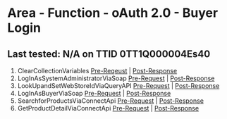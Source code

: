 # Area - Function - oAuth 2.0 - Buyer Login

## Last tested: N/A on TTID 0TT1Q000004Es40

1. ClearCollectionVariables [Pre-Reqeust](../LegoBin/ClearCollectionVariables_PreRequest.js) | [Post-Response](../LegoBin/ClearCollectionVariables_PostResponse.js)
1. LogInAsSystemAdministratorViaSoap [Pre-Request](../LegoBin/LogInAsSystemAdministratorViaSoap_PreRequest.js) | [Post-Response](../LegoBin/LogInAsSystemAdministratorViaSoap_PostResponse.js)
1. LookUpandSetWebStoreIdViaQueryAPI [Pre-Request](../LegoBin/LookUpandSetWebStoreIdViaQueryAPI_PreRequest.js) | [Post-Response](../LegoBin/LookUpandSetWebStoreIdViaQueryAPI_PostResponse.js)
1. LogInAsBuyerViaSoap [Pre-Request](../LegoBin/LogInAsBuyerViaSoap_PreRequest.js) | [Post-Response](../LegoBin/LogInAsBuyerViaSoap_PostResponse.js)
1. SearchforProductsViaConnectApi [Pre-Request](../LegoBin/SearchforProductsViaConnectApi_PreRequest.js) | [Post-Response](../LegoBin/SearchforProductsViaConnectApi_PostResponse.js)
1. GetProductDetailViaConnectApi [Pre-Request](../LegoBin/GetProductDetailViaConnectApi_PreRequest.js) | [Post-Response](../LegoBin/GetProductDetailViaConnectApi_PostResponse.js)
